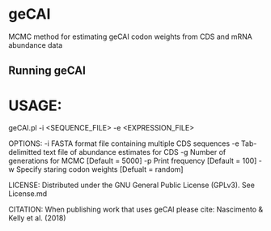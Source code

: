 # geCAI
MCMC method for estimating geCAI codon weights from CDS and mRNA abundance data 

## Running geCAI
# USAGE:
 geCAI.pl -i <SEQUENCE_FILE> -e <EXPRESSION_FILE>

OPTIONS:
 -i <file>	FASTA format file containing multiple CDS sequences
 -e <file>	Tab-delimitted text file of abundance estimates for CDS
 -g <int>	Number of generations for MCMC [Default = 5000]
 -p <int>	Print frequency [Default = 100]
 -w <file>	Specify staring codon weights [Defualt = random]

LICENSE:
 Distributed under the GNU General Public License (GPLv3). See License.md

CITATION:
 When publishing work that uses geCAI please cite:
 Nascimento & Kelly et al. (2018)

